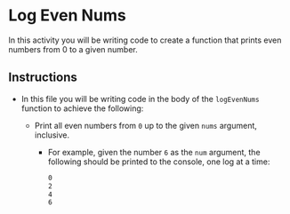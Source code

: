 # Log Even Nums

In this activity you will be writing code to create a function that prints even numbers from 0 to a given number.

## Instructions

  - In this file you will be writing code in the body of the `logEvenNums` function to achieve the following:

    - Print all even numbers from `0` up to the given `nums` argument, inclusive.

      - For example, given the number `6` as the `num` argument, the following should be printed to the console, one log at a time:

        ```bash
        0
        2
        4
        6
        ```
